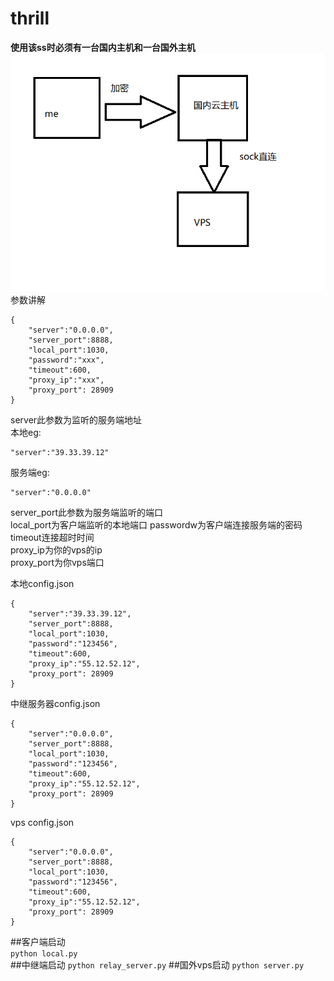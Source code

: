 # thrill  
**使用该ss时必须有一台国内主机和一台国外主机**     
![illustration](https://github.com/bestspiders/thrill/blob/master/illustration.png?raw=true)
参数讲解
```
{
    "server":"0.0.0.0", 
    "server_port":8888,
    "local_port":1030,
    "password":"xxx",
    "timeout":600,
    "proxy_ip":"xxx",
    "proxy_port": 28909
}
```
server此参数为监听的服务端地址   
本地eg:   
```
"server":"39.33.39.12" 
``` 
服务端eg:   
```
"server":"0.0.0.0"
```
server_port此参数为服务端监听的端口   
local_port为客户端监听的本地端口
passwordw为客户端连接服务端的密码   
timeout连接超时时间  
proxy_ip为你的vps的ip   
proxy_port为你vps端口  

本地config.json   
```
{
    "server":"39.33.39.12", 
    "server_port":8888,
    "local_port":1030,
    "password":"123456",
    "timeout":600,
    "proxy_ip":"55.12.52.12",
    "proxy_port": 28909
}
``` 
中继服务器config.json   
```
{
    "server":"0.0.0.0", 
    "server_port":8888,
    "local_port":1030,
    "password":"123456",
    "timeout":600,
    "proxy_ip":"55.12.52.12",
    "proxy_port": 28909
}
```
vps config.json   
```
{
    "server":"0.0.0.0", 
    "server_port":8888,
    "local_port":1030,
    "password":"123456",
    "timeout":600,
    "proxy_ip":"55.12.52.12",
    "proxy_port": 28909
}
```
##客户端启动  
`python local.py`  
##中继端启动
`python relay_server.py`
##国外vps启动
`python server.py`